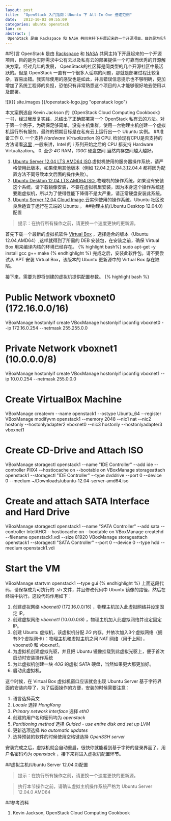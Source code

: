 ```yaml
---
layout: post
title:  "OpenStack 入门指南：Ubuntu 下 All-In-One 搭建范例"
date:   2013-10-03 09:55:09
categories: ubuntu openstack
lan: cn
abstract: |
 OpenStack 是由 Rackspace 和 NASA 共同主持下开展起来的一个开源项目，目的是为实际需求中公有云以及私有云的部署提供一个可靠而优秀的开源解决方案，经过几年的发展， OpenStack的社区算是同类型的几个开源社区中最活跃的。但是 OpenStack 一直有一个很多人诟病的问题，那就是部署过程比较复杂，容易出错。
---
```

##引言
OpenStack 是由 [Rackspace][rackspace] 和 [NASA][nasa] 共同主持下开展起来的一个开源项目，目的是为实际需求中公有云以及私有云的部署提供一个可靠而优秀的开源解决方案，经过几年的发展， OpenStack的社区算是同类型的几个开源社区中最活跃的。但是 OpenStack 一直有一个很多人诟病的问题，那就是部署过程比较复杂，容易出错。我实际使用的感受也是如此，并且错误信息提示也不够明确，更加增加了系统工程师的负担，恐怕只有非常熟悉这个项目的人才能够很好地去使用以及部署。

![]({{ site.images }}/openstack-logo.jpg "openstack logo")

本文案例选自 Kevin Jackson 的《OpenStack Cloud Computing Cookbook》一书，经过我反复实践，总结出了正确部署第一个 OpenStack 私有云的方法。对于第一个例子，为确保足够简单，没有主机集群，使用一台物理主机创建一个虚拟机运行所有服务。最终的预期目标是在私有云上运行出一个 Ubuntu 实例。
##准备工作
0. 一个支持 *Hardware Virtualization* 的 CPU. 检验现有CPU是否支持的方法请看[这里][check-hv] ,一般来讲，Intel 的 i 系列开始之后的 CPU 都支持 Hardware Virtualization。
0. 至少 *4G* RAM，*100G* 硬盘空间.当然内存空间越大越好。
1. [Ubuntu Server 12.04 LTS AMD64 ISO][ubuntu server 12.04].虚拟机使用的服务器操作系统，请严格使用此版本，如果使用其他版本（例如 12.04.2,12.04.3,12.04.4 都将因为配置方法不同导致本文后面的操作失败）。
2. [Ubuntu Desktop 12.04 LTS AMD64 ISO ][ubuntu desktop 12.04].物理机的操作系统，如果没有安装这个系统，请下载镜像安装，不要在虚拟机里安装，因为本身这个操作系统还要跑虚拟机，所以为了使得性能下降得不是太严重，请正常硬盘安装此系统。
3. [Ubuntu Server 12.04 Cloud Image][ubuntu server 12.04 cloud image].云实例使用的操作系统，Ubuntu 社区改良后适宜于运行在云端的 Ubuntu 。
##物理主机(Ubuntu Desktop 12.04.0)配置

>提示：在执行所有操作之前，请更换一个速度更快的更新源。

首先下载一个最新的虚拟机软件 [Virtual Box][virtual box download] ，选择适合的版本（Ubuntu 12.04,AMD64）,这样就得到了所需的 DEB 安装包，在安装之前，确保 Virtual Box 用来编译内核的环境已经存在。
{% highlight bash%}
sudo apt-get -y install gcc g++ make
{% endhighlight %}
完成之后，安装此软件包。请不要尝试从 APT 安装 Virtual Box，该版本的 Ubuntu 更新源中的 Virtual Box 存在缺陷。

接下来，需要为即将创建的虚拟机提供配置参数。
{% highlight bash %}
# Public Network vboxnet0 (172.16.0.0/16)
VBoxManage hostonlyif create
VBoxManage hostonlyif ipconfig vboxnet0 --ip 172.16.0.254 --netmask 255.255.0.0
# Private Network vboxnet1 (10.0.0.0/8)
VBoxManage hostonlyif create
VBoxManage hostonlyif ipconfig vboxnet1 --ip 10.0.0.254 --netmask 255.0.0.0

# Create VirtualBox Machine
VBoxManage createvm --name openstack1 --ostype Ubuntu_64 --register
VBoxManage modifyvm openstack1 --memory 2048 --nic1 nat --nic2 hostonly --hostonlyadapter2 vboxnet0 --nic3 hostonly --hostonlyadapter3 vboxnet1

# Create CD-Drive and Attach ISO
VBoxManage storagectl openstack1 --name "IDE Controller" --add ide --controller PIIX4 --hostiocache on --bootable on
VBoxManage storageattach openstack1 --storagectl "IDE Controller" --type dvddrive --port 0 --device 0 --medium ~/Downloads/ubuntu-12.04-server-amd64.iso

# Create and attach SATA Interface and Hard Drive
VBoxManage storagectl openstack1 --name "SATA Controller" --add sata --controller IntelAHCI --hostiocache on --bootable on
VBoxManage createhd --filename openstack1.vdi --size 81920
VBoxManage storageattach openstack1 --storagectl "SATA Controller" --port 0 --device 0 --type hdd --medium openstack1.vdi

# Start the VM
VBoxManage startvm openstack1 --type gui
{% endhighlight %}
上面这段代码，请保存成为可执行的 .sh 文件，并且修改代码中 Ubuntu 镜像的路径，然后在终端中执行。这段代码作用如下：


1. 创建虚拟网络 *vboxnet0* (172.16.0.0/16) ，物理主机加入此虚拟网络并设定固定 IP。
2. 创建虚拟网络 *vboxnet1* (10.0.0.0/8) ，物理主机加入此虚拟网络并设定固定 IP。
3. 创建 Ubuntu 虚拟机，该虚拟机分配 *2G* 内存，并依次加入3个虚拟网络（拥有3个虚拟网卡）：物理主机和虚拟主机之间 NAT 网络（用于上网），vboxnet0 和 vboxnet1。
4. 为虚拟机创建虚拟光驱，并且把 Ubuntu 镜像挂载到此虚拟光驱上，便于首次启动时安装操作系统
5. 为此虚拟机创建一块 *40G* 的虚拟 SATA 硬盘，当然如果更大那更加好。
6. 启动此虚拟机。

这个时候，在 Virtual Box 虚拟机窗口应该就会出现 Ubuntu Server 基于字符界面的安装向导了，为了后面操作的方便，安装的时候需要注意：
1. 语言选择英文
2. *Locale* 选择 *HongKong*
3. *Primary network interface* 选择 *eth0*
4. 创建的用户名和密码均为 *openstack*
5. *Partitioning method* 选择 *Guided - use entire disk and set up LVM*
6. 更新选项选择 *No automatic updates*
7. 选择预装的软件的时候使用空格键选择 *OpenSSH server*

安装完成之后，虚拟机就会自动重启，很快你就能看到基于字符的登录界面了，用户名密码均为 *openstack* ，接下来将进入虚拟机配置环节。

##虚拟主机(Ubuntu Server 12.04.0)配置

>提示：在执行所有操作之前，请更换一个速度更快的更新源。

>执行本节操作之前，请确认虚拟主机操作系统严格为 Ubuntu Server 12.04.0 AMD64


##参考资料
1. Kevin Jackson, OpenStack Cloud Computing Cookbook

[rackspace]: http://www.rackspace.com "Rackspace"
[nasa]: http://www.nasa.gov "NASA"
[check-hv]: https://help.ubuntu.com/community/KVM/Installation
[ubuntu server 12.04]: http://old-releases.ubuntu.com/releases/12.04.0/ubuntu-12.04-server-amd64.iso
[ubuntu desktop 12.04]: http://old-releases.ubuntu.com/releases/12.04.0/ubuntu-12.04-desktop-amd64.iso
[ubuntu server 12.04 cloud image]: http://cloud-images.ubuntu.com/precise/current/precise-server-cloudimg-amd64.tar.gz
[virtual box download]:https://www.virtualbox.org/wiki/Downloads
